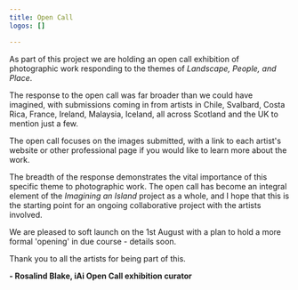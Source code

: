 ```yaml
---
title: Open Call
logos: []

---
```

As part of this project we are holding an open call exhibition of photographic work responding to the themes of _Landscape, People, and Place_.

The response to the open call was far broader than we could have imagined, with submissions coming in from artists in Chile, Svalbard, Costa Rica, France, Ireland, Malaysia, Iceland, all across Scotland and the UK to mention just a few.

The open call focuses on the images submitted, with a link to each artist's website or other professional page if you would like to learn more about the work.

The breadth of the response demonstrates the vital importance of this specific theme to photographic work. The open call has become an integral element of the _Imagining an Island_ project as a whole, and I hope that this is the starting point for an ongoing collaborative project with the artists involved.

We are pleased to soft launch on the 1st August with a plan to hold a more formal 'opening' in due course - details soon.

Thank you to all the artists for being part of this.

**- Rosalind Blake, iAi Open Call exhibition curator**